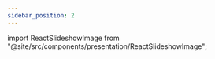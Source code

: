 ```yaml
---
sidebar_position: 2
---
```


import ReactSlideshowImage from "@site/src/components/presentation/ReactSlideshowImage";

<ReactSlideshowImage />
